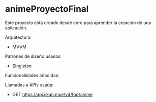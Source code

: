 # animeProyectoFinal
Este proyecto está creado desde cero para aprender la creación de una aplicación.

Arquitectura:
- MVVM

Patrones de diseño usados:
- Singleton


Funcionalidades añadidas:


Llamadas a APIs usada: 
- GET https://api.jikan.moe/v4/top/anime
